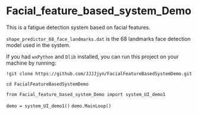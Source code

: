 # Facial_feature_based_system_Demo

This is a fatigue detection system based on facial features.


`shape_predictor_68_face_landmarks.dat` is the 68 landmarks face detection model used in the system.


If you had `wxPython` and `Dlib` installed, you can run this project on your machine by running:

`!git clone https://github.com/JJJJjyn/FacialFeatureBasedSystemDemo.git`

`cd FacialFeatureBasedSystemDemo`

`from Facial_feature_based_system_Demo import system_UI_demo1`

`demo = system_UI_demo1()`
`demo.MainLoop()`

